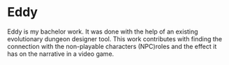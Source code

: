 # Eddy
Eddy is my bachelor work. It was done with the help of an existing evolutionary dungeon designer tool. This work contributes with finding the connection with the non-playable characters (NPC)roles and the effect it has on the narrative in a video game. 
